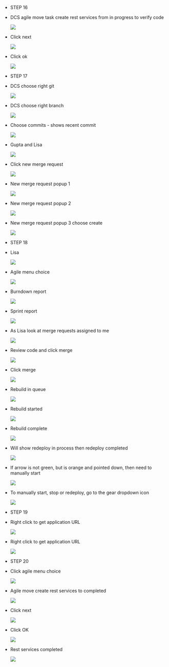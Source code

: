 
 - STEP 16

- DCS agile move task create rest services from in progress to verify code

    ![](images/lab300c/300_16_01_sprint24.png)  

- Click next

    ![](images/lab300c/300_16_02_sprint25.png)

- Click ok

    ![](images/lab300c/300_16_03_sprint26.png) 

- STEP 17

- DCS choose right git

    ![](images/lab300c/300_17_01_merge1.png) 

- DCS choose right branch

    ![](images/lab300c/300_17_02_merge2.png) 

- Choose commits - shows recent commit

    ![](images/lab300c/300_17_03_merge3.png)

- Gupta and Lisa

    ![](images/lab300c/300_17_04_guptalisa.png)

- Click new merge request

    ![](images/lab300c/300_17_05_merge4.png)

- New merge request popup 1

    ![](images/lab300c/300_17_06_merge5.png)

- New merge request popup 2

    ![](images/lab300c/300_17_07_merge6.png)

- New merge request popup 3 choose create

    ![](images/lab300c/300_17_08_merge7.png)

- STEP 18

- Lisa

    ![](images/lab300c/300_18_01_lisa.png)

- Agile menu choice

    ![](images/lab300c/300_18_02_agilemenuchoice.png)


- Burndown report

    ![](images/lab300c/300_18_03_report1.png)

- Sprint report

    ![](images/lab300c/300_18_04_report2.png)

- As Lisa look at merge requests assigned to me

    ![](images/lab300c/300_18_05_merge8.png)

- Review code and click merge

    ![](images/lab300c/300_18_06_merge10.png)

- Click merge

    ![](images/lab300c/300_18_07_merge11.png)


- Rebuild in queue

    ![](images/lab300c/300_18_08_merge12.png)


- Rebuild started

    ![](images/lab300c/300_18_09_merge13.png)

- Rebuild complete

    ![](images/lab300c/300_18_10_merge14.png)

- Will show redeploy in process then redeploy completed

    ![](images/lab300c/300_18_11_merge15.png)

- If arrow is not green, but is orange and pointed down, then need to manually start

    ![](images/lab300c/300_18_12_merge16.png)

- To manually start, stop or redeploy, go to the gear dropdown icon

    ![](images/lab300c/300_18_13_merge17.png)

- STEP 19

- Right click to get application URL

    ![](images/lab300c/300_19_01_getappurl.png)

- Right click to get application URL

    ![](images/lab300c/300_19_02_cloudtestbrowser.png)

- STEP 20

- Click agile menu choice

    ![](images/lab300c/300_20_01_agilemenuchoice.png)

- Agile move create rest services to completed

    ![](images/lab300c/300_20_02_sprint27.png)

- Click next

    ![](images/lab300c/300_20_03_sprint28.png)

- Click OK

    ![](images/lab300c/300_20_04_sprint29.png)

- Rest services completed

    ![](images/lab300c/300_20_05_sprint30.png)

